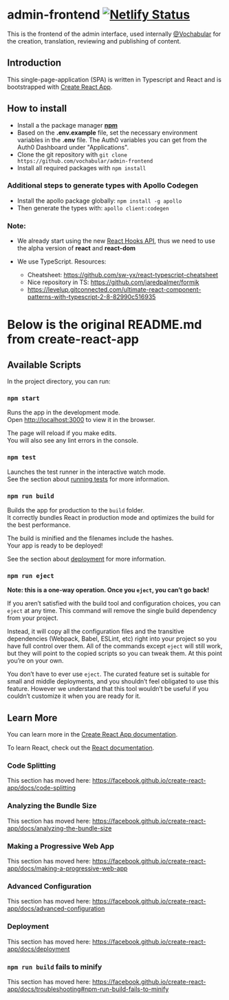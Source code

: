 # admin-frontend [![Netlify Status](https://api.netlify.com/api/v1/badges/d805c211-ac0e-43bf-900d-1fc03acfece5/deploy-status)](https://app.netlify.com/sites/vochabular-admin/deploys)



This is the frontend of the admin interface, used internally [@Vochabular](https://www.vochabular.ch) for the creation, translation, reviewing and publishing of content.



## Introduction

This single-page-application (SPA) is written in Typescript and React and is bootstrapped with [Create React App](https://github.com/facebook/create-react-app).

## How to install

- Install a the package manager **[npm](https://nodejs.org/)**
- Based on the **.env.example** file, set the necessary environment variables in the **.env** file. The Auth0 variables you can get from the Auth0 Dashboard under "Applications".
- Clone the git repository with `git clone https://github.com/vochabular/admin-frontend`
- Install all required packages with `npm install`

### Additional steps to generate types with Apollo Codegen

- Install the apollo package globally:
  `npm install -g apollo`
- Then generate the types with:
  `apollo client:codegen`

### Note:

- We already start using the new [React Hooks API](https://reactjs.org/docs/hooks-intro.html), thus we need to use the alpha version of **react** and **react-dom**

- We use TypeScript. Resources:
  - Cheatsheet: https://github.com/sw-yx/react-typescript-cheatsheet
  - Nice repository in TS: https://github.com/jaredpalmer/formik
  - https://levelup.gitconnected.com/ultimate-react-component-patterns-with-typescript-2-8-82990c516935

# Below is the original README.md from **create-react-app**

## Available Scripts

In the project directory, you can run:

### `npm start`

Runs the app in the development mode.<br>
Open [http://localhost:3000](http://localhost:3000) to view it in the browser.

The page will reload if you make edits.<br>
You will also see any lint errors in the console.

### `npm test`

Launches the test runner in the interactive watch mode.<br>
See the section about [running tests](https://facebook.github.io/create-react-app/docs/running-tests) for more information.

### `npm run build`

Builds the app for production to the `build` folder.<br>
It correctly bundles React in production mode and optimizes the build for the best performance.

The build is minified and the filenames include the hashes.<br>
Your app is ready to be deployed!

See the section about [deployment](https://facebook.github.io/create-react-app/docs/deployment) for more information.

### `npm run eject`

**Note: this is a one-way operation. Once you `eject`, you can’t go back!**

If you aren’t satisfied with the build tool and configuration choices, you can `eject` at any time. This command will remove the single build dependency from your project.

Instead, it will copy all the configuration files and the transitive dependencies (Webpack, Babel, ESLint, etc) right into your project so you have full control over them. All of the commands except `eject` will still work, but they will point to the copied scripts so you can tweak them. At this point you’re on your own.

You don’t have to ever use `eject`. The curated feature set is suitable for small and middle deployments, and you shouldn’t feel obligated to use this feature. However we understand that this tool wouldn’t be useful if you couldn’t customize it when you are ready for it.

## Learn More

You can learn more in the [Create React App documentation](https://facebook.github.io/create-react-app/docs/getting-started).

To learn React, check out the [React documentation](https://reactjs.org/).

### Code Splitting

This section has moved here: https://facebook.github.io/create-react-app/docs/code-splitting

### Analyzing the Bundle Size

This section has moved here: https://facebook.github.io/create-react-app/docs/analyzing-the-bundle-size

### Making a Progressive Web App

This section has moved here: https://facebook.github.io/create-react-app/docs/making-a-progressive-web-app

### Advanced Configuration

This section has moved here: https://facebook.github.io/create-react-app/docs/advanced-configuration

### Deployment

This section has moved here: https://facebook.github.io/create-react-app/docs/deployment

### `npm run build` fails to minify

This section has moved here: https://facebook.github.io/create-react-app/docs/troubleshooting#npm-run-build-fails-to-minify

